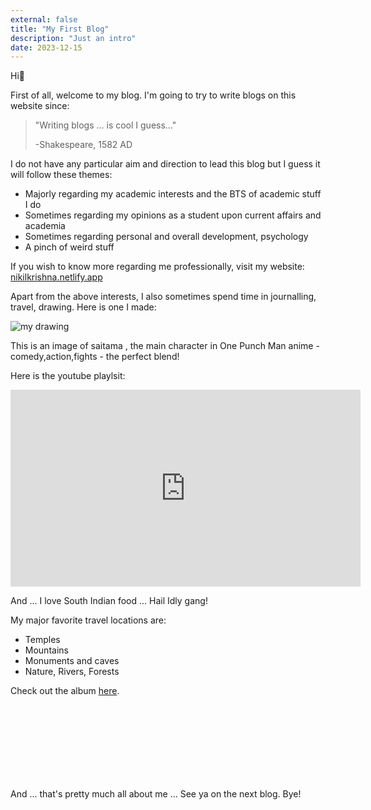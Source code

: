 ```yaml
---
external: false
title: "My First Blog"
description: "Just an intro"
date: 2023-12-15
---
```


Hi👋

First of all, welcome to my blog. I'm going to try to write blogs on this website since:

> "Writing blogs … is cool I guess…"
> 
> -Shakespeare, 1582 AD

I do not have any particular aim and direction to lead this blog but I guess it will follow these themes:

* Majorly regarding my academic interests and the BTS of academic stuff I do
* Sometimes regarding my opinions as a student upon current affairs and academia
* Sometimes regarding personal and overall development, psychology
* A pinch of weird stuff

If you wish to know more regarding me professionally, visit my website: [nikilkrishna.netlify.app](https://nikilkrishna.netlify.app)

Apart from the above interests, I also sometimes spend time in journalling, travel, drawing. Here is one I made:

![my drawing](/images/draw.avif)

This is an image of saitama , the main character in One Punch Man anime - comedy,action,fights - the perfect blend!

Here is the youtube playlsit:

<iframe width="560" height="315" src="https://www.youtube.com/embed/videoseries?si=Zslxs3XqgKJsiIcW&list=PLwLSw1_eDZl2XdtLhB9NG2Ch050jWFm9G" title="YouTube video player" frameborder="0" allow="accelerometer; autoplay; clipboard-write; encrypted-media; gyroscope; picture-in-picture; web-share" referrerpolicy="strict-origin-when-cross-origin" allowfullscreen></iframe>

And ... I love South Indian food ... Hail Idly gang!

My major favorite travel locations are:

* Temples
* Mountains
* Monuments and caves
* Nature, Rivers, Forests

Check out the album [here](https://photos.app.goo.gl/mL84E697XLNfxCHd7).

<div class="iframely-embed"><div class="iframely-responsive" style="padding-bottom: 60px; padding-top: 60px;"><a href="https://photos.google.com/share/AF1QipNH7qMiuEbyjJWFgw1eXG25gcHewswSC9UrBDlEfuNTDxUg3HpJ3K9rkDj_L9CJ8Q?key=QlRQejdtMkFOOUkxRG5ZNE1xVkZheFAxMVUtMG9B" data-iframely-url="//iframely.net/KnUqV5O"></a></div></div><script async src="//iframely.net/embed.js"></script>

And ... that's pretty much all about me ... See ya on the next blog. Bye!
